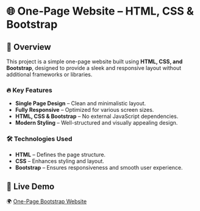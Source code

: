 # 🌐 One-Page Website – HTML, CSS & Bootstrap  

## 🌟 Overview  
This project is a simple one-page website built using **HTML, CSS, and Bootstrap**, designed to provide a sleek and responsive layout without additional frameworks or libraries.  

### 🔥 Key Features  
- **Single Page Design** – Clean and minimalistic layout.  
- **Fully Responsive** – Optimized for various screen sizes.  
- **HTML, CSS & Bootstrap** – No external JavaScript dependencies.  
- **Modern Styling** – Well-structured and visually appealing design.  

### 🛠️ Technologies Used  
- **HTML** – Defines the page structure.  
- **CSS** – Enhances styling and layout.  
- **Bootstrap** – Ensures responsiveness and smooth user experience.  

## 🔗 Live Demo  
🌍 [One-Page Bootstrap Website](https://ayman7810.github.io/bootstrap-2)  


